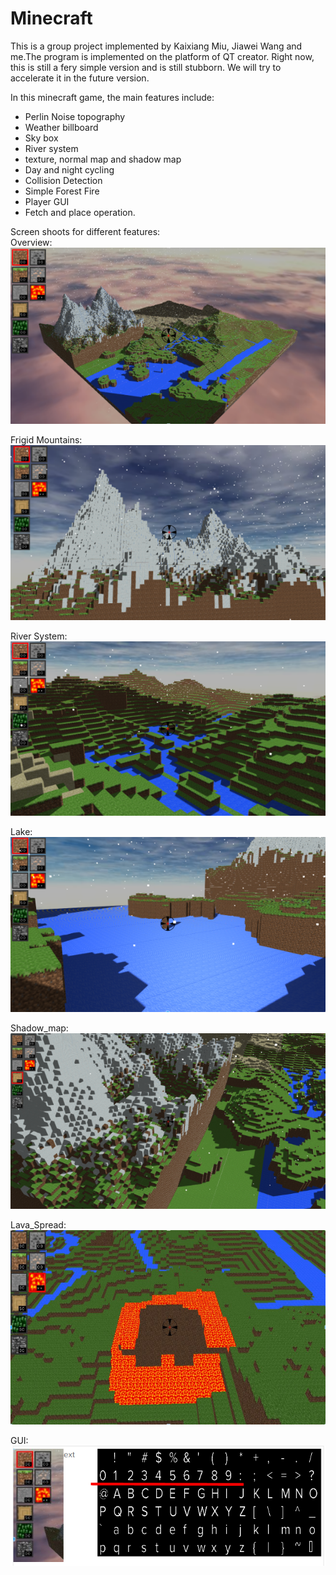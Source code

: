 # Minecraft
This is a group project implemented by Kaixiang Miu, Jiawei Wang and me.The program is implemented on the platform of QT creator. Right now, this is still a fery simple version and is still stubborn. We will try to accelerate it in the future version.      
       
In this minecraft game, the main features include:     
* Perlin Noise topography    
* Weather billboard    
* Sky box    
* River system    
* texture, normal map and shadow map    
* Day and night cycling    
* Collision Detection    
* Simple Forest Fire    
* Player GUI   
* Fetch and place operation.    
     
Screen shoots for different features:     
Overview:       
![](./screenshoot/Overview.png)     
       
Frigid Mountains:     
![](./screenshoot/Frigid_mountains.png)     
        
River System:        
![](./screenshoot/River_system.png)       
       
Lake:      
![](./screenshoot/Lake.png)   
        
Shadow_map:     
![](./screenshoot/shadow_map.png)      
        
Lava_Spread:      
![](./screenshoot/Lava_Spread.png)   
         
GUI:      
![](./screenshoot/GUI.png)       


       
